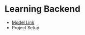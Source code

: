 # Learning Backend
- [Model Link](https://app.eraser.io/workspace/YtPqZ1VogxGy1jzIDkzj)
- Project Setup 